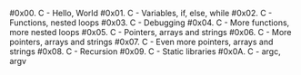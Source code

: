 #0x00. C - Hello, World
#0x01. C - Variables, if, else, while
#0x02. C - Functions, nested loops
#0x03. C - Debugging
#0x04. C - More functions, more nested loops
#0x05. C - Pointers, arrays and strings
#0x06. C - More pointers, arrays and strings
#0x07. C - Even more pointers, arrays and strings
#0x08. C - Recursion
#0x09. C - Static libraries
#0x0A. C - argc, argv
